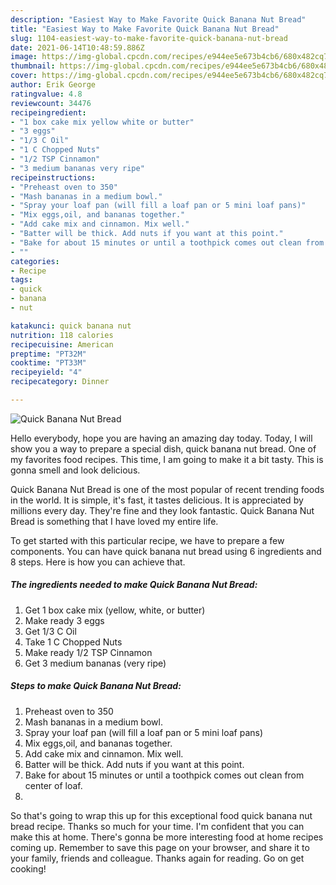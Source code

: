 ```yaml
---
description: "Easiest Way to Make Favorite Quick Banana Nut Bread"
title: "Easiest Way to Make Favorite Quick Banana Nut Bread"
slug: 1104-easiest-way-to-make-favorite-quick-banana-nut-bread
date: 2021-06-14T10:48:59.886Z
image: https://img-global.cpcdn.com/recipes/e944ee5e673b4cb6/680x482cq70/quick-banana-nut-bread-recipe-main-photo.jpg
thumbnail: https://img-global.cpcdn.com/recipes/e944ee5e673b4cb6/680x482cq70/quick-banana-nut-bread-recipe-main-photo.jpg
cover: https://img-global.cpcdn.com/recipes/e944ee5e673b4cb6/680x482cq70/quick-banana-nut-bread-recipe-main-photo.jpg
author: Erik George
ratingvalue: 4.8
reviewcount: 34476
recipeingredient:
- "1 box cake mix yellow white or butter"
- "3 eggs"
- "1/3 C Oil"
- "1 C Chopped Nuts"
- "1/2 TSP Cinnamon"
- "3 medium bananas very ripe"
recipeinstructions:
- "Preheast oven to 350"
- "Mash bananas in a medium bowl."
- "Spray your loaf pan (will fill a loaf pan or 5 mini loaf pans)"
- "Mix eggs,oil, and bananas together."
- "Add cake mix and cinnamon. Mix well."
- "Batter will be thick. Add nuts if you want at this point."
- "Bake for about 15 minutes or until a toothpick comes out clean from center of loaf."
- ""
categories:
- Recipe
tags:
- quick
- banana
- nut

katakunci: quick banana nut 
nutrition: 118 calories
recipecuisine: American
preptime: "PT32M"
cooktime: "PT33M"
recipeyield: "4"
recipecategory: Dinner

---
```



![Quick Banana Nut Bread](https://img-global.cpcdn.com/recipes/e944ee5e673b4cb6/680x482cq70/quick-banana-nut-bread-recipe-main-photo.jpg)

Hello everybody, hope you are having an amazing day today. Today, I will show you a way to prepare a special dish, quick banana nut bread. One of my favorites food recipes. This time, I am going to make it a bit tasty. This is gonna smell and look delicious.

Quick Banana Nut Bread is one of the most popular of recent trending foods in the world. It is simple, it's fast, it tastes delicious. It is appreciated by millions every day. They're fine and they look fantastic. Quick Banana Nut Bread is something that I have loved my entire life.




To get started with this particular recipe, we have to prepare a few components. You can have quick banana nut bread using 6 ingredients and 8 steps. Here is how you can achieve that.

<!--inarticleads1-->

##### The ingredients needed to make Quick Banana Nut Bread:

1. Get 1 box cake mix (yellow, white, or butter)
1. Make ready 3 eggs
1. Get 1/3 C Oil
1. Take 1 C Chopped Nuts
1. Make ready 1/2 TSP Cinnamon
1. Get 3 medium bananas (very ripe)




<!--inarticleads2-->

##### Steps to make Quick Banana Nut Bread:

1. Preheast oven to 350
1. Mash bananas in a medium bowl.
1. Spray your loaf pan (will fill a loaf pan or 5 mini loaf pans)
1. Mix eggs,oil, and bananas together.
1. Add cake mix and cinnamon. Mix well.
1. Batter will be thick. Add nuts if you want at this point.
1. Bake for about 15 minutes or until a toothpick comes out clean from center of loaf.
1. 




So that's going to wrap this up for this exceptional food quick banana nut bread recipe. Thanks so much for your time. I'm confident that you can make this at home. There's gonna be more interesting food at home recipes coming up. Remember to save this page on your browser, and share it to your family, friends and colleague. Thanks again for reading. Go on get cooking!
